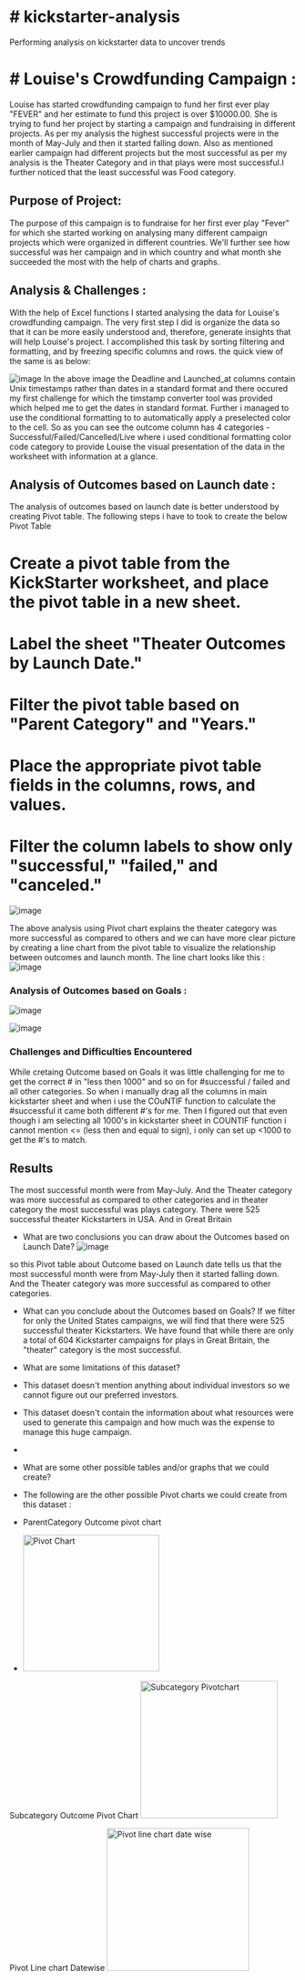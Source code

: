 # # kickstarter-analysis
Performing analysis on kickstarter data to uncover trends
# # Louise's Crowdfunding Campaign :

Louise has started crowdfunding campaign to fund her first ever play "FEVER" and her estimate to fund this project is over $10000.00.
She is trying to fund her project by starting a campaign and fundraising in different projects.
As per my analysis the highest successful projects were in the month of May-July and then it started falling down.
Also as mentioned earlier campaign had different projects but the most successful as per my analysis is the Theater Category and in that
plays were most successful.I further noticed that the least successful was Food category.


## Purpose of Project:

The purpose of this campaign is to fundraise for her first ever play "Fever" for which she started working on analysing many different campaign projects which were organized in different countries. We'll further see how successful was her campaign and in which country and what month she succeeded the most with the help of charts and graphs.

## Analysis & Challenges :

With the help of Excel functions I started analysing the data for Louise's crowdfunding campaign.
The very first step I did is organize the data so that it can be more easily understood and, therefore, generate insights that will help Louise's project. 
I accomplished this task by sorting filtering and formatting, and by freezing specific columns and rows. the quick view of the same is as below:

![image](https://user-images.githubusercontent.com/92283185/139081280-ccfe8711-fc0c-4dad-80a1-6440011a2b78.png)
In the above image the Deadline and Launched_at columns contain Unix timestamps rather than dates in a standard format and there occured my first challenge for which the timstamp converter tool was provided which helped me to get the dates in standard format.
Further i managed to use the conditional formatting to to automatically apply a preselected color to the cell. So as you can see the outcome column has 4 categories - Successful/Failed/Cancelled/Live where i used conditional formatting color code category to provide Louise the visual presentation of the data in the worksheet with information at a glance.

## Analysis of Outcomes based on Launch date :
The analysis of outcomes based on launch date is better understood by creating Pivot table. The following steps i have to took to create the below Pivot Table 
# Create a pivot table from the KickStarter worksheet, and place the pivot table in a new sheet.
# Label the sheet "Theater Outcomes by Launch Date."
# Filter the pivot table based on "Parent Category" and "Years."
# Place the appropriate pivot table fields in the columns, rows, and values.
# Filter the column labels to show only "successful," "failed," and "canceled."

![image](https://user-images.githubusercontent.com/92283185/139135236-8fd283a0-d473-4e67-bea7-7b0e4a6044b4.png)

The above analysis using Pivot chart explains the theater category was more successful as compared to others and we can have more clear picture by creating a line chart from the pivot table to visualize the relationship between outcomes and launch month. The line chart looks like this :
![image](https://user-images.githubusercontent.com/92283185/139135627-597bf102-381a-4db3-bc6e-b0a5e9822330.png)

### Analysis of Outcomes based on Goals :

![image](https://user-images.githubusercontent.com/92283185/139137209-fcb178a3-88b1-4dfe-90a5-9d39bc2790d5.png)

![image](https://user-images.githubusercontent.com/92283185/139137318-9aa9a62e-b9ca-4bb9-837b-9888aae755e6.png)

### Challenges and Difficulties Encountered

While cretaing Outcome based on Goals it was little challenging for me to get the correct # in "less then 1000" and so on for #successful / failed and all other categories. So when i manually drag all the columns in main kickstarter sheet and when i use the COuNTIF function to calculate the #successful it came both different #'s for me. Then I figured out that even though i am selecting all 1000's in kickstarter sheet in COUNTIF function i cannot mention <= (less then and equal to sign), i only can set up <1000 to get the #'s to match.

## Results
The most successful month were from May-July. 
And the Theater category was more successful as compared to other categories and in theater category the most successful was plays category.
There were 525 successful theater Kickstarters in USA.
And in Great Britain 


- What are two conclusions you can draw about the Outcomes based on Launch Date?
![image](https://user-images.githubusercontent.com/92283185/139140241-b0afafa0-5eaa-475c-8a1c-d53dd77de573.png)

so this Pivot table about Outcome based on Launch date tells us that the most successful month were from May-July then it started falling down. 
And the Theater category was more successful as compared to other categories.

- What can you conclude about the Outcomes based on Goals?
If we filter for only the United States campaigns, we will find that there were 525 successful theater Kickstarters.
We have found that while there are only a total of 604 Kickstarter campaigns for plays in Great Britain, the "theater" category is the most successful.

- What are some limitations of this dataset?
- This dataset doesn't mention anything about individual investors so we cannot figure out our preferred investors.
- This dataset doesn't contain the information about what resources were used to generate this campaign and how much was the expense to manage this huge campaign.
-
- What are some other possible tables and/or graphs that we could create?
- The following are the other possible Pivot charts we could create from this dataset :
- ParentCategory Outcome pivot chart
- <img width="239" alt="Pivot Chart" src="https://user-images.githubusercontent.com/92283185/139141274-4e0dce19-8284-4952-bab4-07d189874c9c.png">

Subcategory Outcome Pivot Chart
<img width="241" alt="Subcategory Pivotchart" src="https://user-images.githubusercontent.com/92283185/139141329-f37729e7-1a59-414c-8d48-b0d51c40466f.png">

Pivot Line chart Datewise
<img width="250" alt="Pivot line chart date wise" src="https://user-images.githubusercontent.com/92283185/139141396-7a29f80f-52e2-47e7-8920-17525a0f7aac.png">





